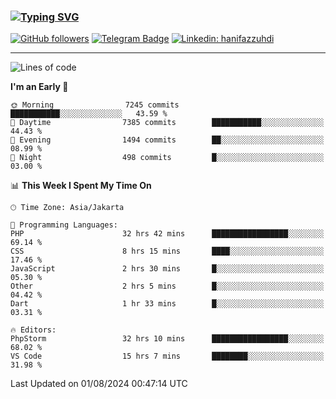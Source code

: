 ### [![Typing SVG](https://readme-typing-svg.herokuapp.com?font=lato&size=22&lines=Hi+There+👋)](https://git.io/typing-svg) 

[![GitHub followers](https://img.shields.io/github/followers/hanifazzuhdi?label=Follow&style=social)](https://github.com/hanifazzuhdi/?tab=follow) 
[![Telegram Badge](https://img.shields.io/badge/-hanif0198-blue?style=social&logo=telegram&link=https://www.t.me/hanif0198/)](https://www.t.me/hanif0198/) 
[![Linkedin: hanifazzuhdi](https://img.shields.io/badge/-hanifazzuhdi-blue?style=flat-square&logo=Linkedin&logoColor=white&link=https://www.linkedin.com/in/hanif-az-zuhdi-69688019b/)](https://www.linkedin.com/in/hanif-az-zuhdi-69688019b/) 

<hr/>

<!--START_SECTION:waka-->
![Lines of code](https://img.shields.io/badge/From%20Hello%20World%20I%27ve%20Written-61.7%20million%20lines%20of%20code-blue)

**I'm an Early 🐤** 

```text
🌞 Morning                7245 commits        ███████████░░░░░░░░░░░░░░   43.59 % 
🌆 Daytime                7385 commits        ███████████░░░░░░░░░░░░░░   44.43 % 
🌃 Evening                1494 commits        ██░░░░░░░░░░░░░░░░░░░░░░░   08.99 % 
🌙 Night                  498 commits         █░░░░░░░░░░░░░░░░░░░░░░░░   03.00 % 
```


📊 **This Week I Spent My Time On** 

```text
🕑︎ Time Zone: Asia/Jakarta

💬 Programming Languages: 
PHP                      32 hrs 42 mins      █████████████████░░░░░░░░   69.14 % 
CSS                      8 hrs 15 mins       ████░░░░░░░░░░░░░░░░░░░░░   17.46 % 
JavaScript               2 hrs 30 mins       █░░░░░░░░░░░░░░░░░░░░░░░░   05.30 % 
Other                    2 hrs 5 mins        █░░░░░░░░░░░░░░░░░░░░░░░░   04.42 % 
Dart                     1 hr 33 mins        █░░░░░░░░░░░░░░░░░░░░░░░░   03.31 % 

🔥 Editors: 
PhpStorm                 32 hrs 10 mins      █████████████████░░░░░░░░   68.02 % 
VS Code                  15 hrs 7 mins       ████████░░░░░░░░░░░░░░░░░   31.98 % 
```


 Last Updated on 01/08/2024 00:47:14 UTC
<!--END_SECTION:waka-->

